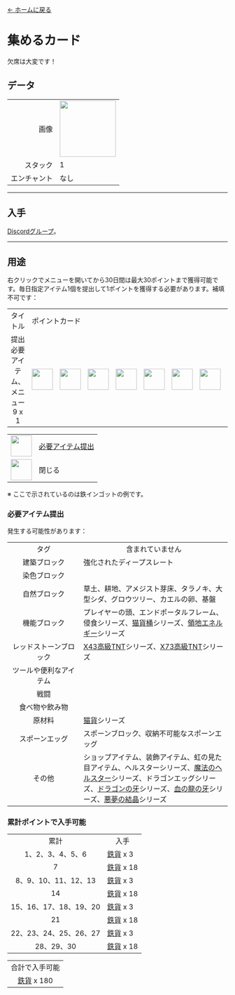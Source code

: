 [← ホームに戻る](../)
# 集めるカード
欠席は大変です！

## データ
<table>
    <tr><td align="end">画像</td><td><img src="https://i.imgur.com/b9dvhST.gif" width="128"/></td></tr>
    <tr><td align="end">スタック</td><td>1</td></tr>
    <tr><td align="end">エンチャント</td><td>なし</td></tr>
</table>

---

## 入手
[Discordグループ](../feature/discord_server.md)。

---

## 用途
右クリックでメニューを開いてから30日間は最大30ポイントまで獲得可能です。毎日指定アイテム1個を提出して1ポイントを獲得する必要があります。補填不可です：

<table>
    <tr><td align="center">タイトル</td><td colspan="9">ポイントカード</td></tr>
    <tr><td align="center">提出必要アイテム、メニュー<br/>9 x 1</td><td><img src="https://i.imgur.com/wl43BjZ.png" width="48"/></td><td><img src="https://i.imgur.com/wl43BjZ.png" width="48"/></td><td><img src="https://i.imgur.com/wl43BjZ.png" width="48"/></td><td><img src="https://i.imgur.com/wl43BjZ.png" width="48"/></td><td><img src="https://i.imgur.com/dAm53pS.png" width="48"/></td><td><img src="https://i.imgur.com/wl43BjZ.png" width="48"/></td><td><img src="https://i.imgur.com/wl43BjZ.png" width="48"/></td><td><img src="https://i.imgur.com/wl43BjZ.png" width="48"/></td><td><img src="https://i.imgur.com/sAwvuIi.png" width="48"/></td></tr>
</table>

<table>
    <tr><td align="center"><img src="https://i.imgur.com/dAm53pS.png" width="48"/></td><td><a href="#必要アイテム提出">必要アイテム提出</a></td></tr>
    <tr><td align="center"><img src="https://i.imgur.com/sAwvuIi.png" width="48"/></td><td>閉じる</td></tr>
</table>

※ ここで示されているのは鉄インゴットの例です。

### 必要アイテム提出
発生する可能性があります：  

<table>
    <tr><td align="center" width="150">タグ</td><td align="center">含まれていません</td></tr>
    <tr><td align="center">建築ブロック</td><td align="start">強化されたディープスレート</td></tr>
    <tr><td align="center">染色ブロック</td><td align="start"></td></tr>
    <tr><td align="center">自然ブロック</td><td align="start">草土、耕地、アメジスト芽床、タラノキ、大型シダ、グロウツリー、カエルの卵、基盤</td></tr>
    <tr><td align="center">機能ブロック</td><td align="start">プレイヤーの頭、エンドポータルフレーム、侵食シリーズ、<a href="coin.md">猫貨桶</a>シリーズ、<a href="land_energy.md">領地エネルギー</a>シリーズ</td></tr>
    <tr><td align="center">レッドストーンブロック</td><td align="start"><a href="advanced_tnt.md">X43高級TNT</a>シリーズ、<a href="advanced_tnt.md">X73高級TNT</a>シリーズ</td></tr>
    <tr><td align="center">ツールや便利なアイテム</td><td align="start"></td></tr>
    <tr><td align="center">戦闘</td><td align="start"></td></tr>
    <tr><td align="center">食べ物や飲み物</td><td align="start"></td></tr>
    <tr><td align="center">原材料</td><td align="start"><a href="coin.md">猫貨</a>シリーズ</td></tr>
    <tr><td align="center">スポーンエッグ</td><td align="start">スポーンブロック、収納不可能なスポーンエッグ</td></tr>
    <tr><td align="center">その他</td><td align="start">ショップアイテム、装飾アイテム、虹の見た目アイテム、ヘルスターシリーズ、<a href="magic_nether_star.md">魔法のヘルスター</a>シリーズ、ドラゴンエッグシリーズ、<a href="dragon_tooth.md">ドラゴンの牙</a>シリーズ、<a href="dragon_blood_tooth.md">血の龍の牙</a>シリーズ、<a href="nightmare_crystal.md">悪夢の結晶</a>シリーズ</td></tr>
</table>

### 累計ポイントで入手可能

<table>
    <tr><td align="center">累計</td><td align="center">入手</td></tr>
    <tr><td align="center">1、2、3、4、5、6</td><td align="start"><a href="coin.md">鉄貨</a> x 3</td></tr>
    <tr><td align="center">7</td><td align="center"><a href="coin.md">鉄貨</a> x 18</td></tr>
    <tr><td align="center">8、9、10、11、12、13</td><td align="start"><a href="coin.md">鉄貨</a> x 3</td></tr>
    <tr><td align="center">14</td><td align="center"><a href="coin.md">鉄貨</a> x 18</td></tr>
    <tr><td align="center">15、16、17、18、19、20</td><td align="start"><a href="coin.md">鉄貨</a> x 3</td></tr>
    <tr><td align="center">21</td><td align="center"><a href="coin.md">鉄貨</a> x 18</td></tr>
    <tr><td align="center">22、23、24、25、26、27</td><td align="start"><a href="coin.md">鉄貨</a> x 3</td></tr>
    <tr><td align="center">28、29、30</td><td align="center"><a href="coin.md">鉄貨</a> x 18</td></tr>
</table>

<table>
    <tr><td align="center">合計で入手可能</td></tr>
    <tr><td align="center"><a href="coin.md">鉄貨</a> x 180</td></tr>
</table>
